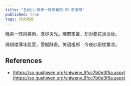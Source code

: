 ```yaml
---
title: "丑奴儿-晚来一阵风兼雨-宋-李清照"
published: true
tags: 诗文随笔
---
```


晚来一阵风兼雨，洗尽炎光。理罢笙簧，却对菱花淡淡妆。

绛绡缕薄冰肌莹，雪腻酥香。笑语檀郎：今夜纱厨枕簟凉。



## References

- [https://so.gushiwen.org/shiwenv_9fcc7b0e3f5a.aspx](https://so.gushiwen.org/shiwenv_9fcc7b0e3f5a.aspx)